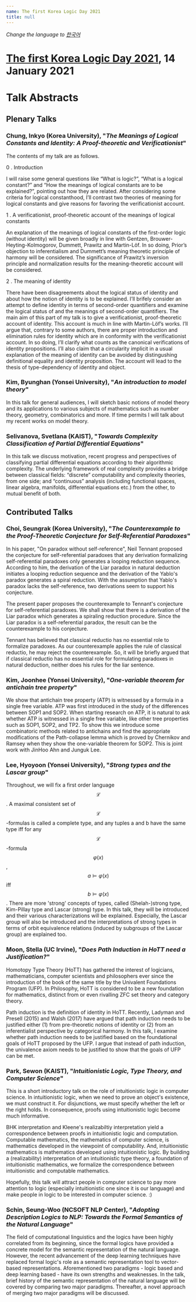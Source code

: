 ```yaml
---
name: The first Korea Logic Day 2021
title: null
---
```


_Change the language to [한국어](index_kr.html)_
# [The first Korea Logic Day 2021](https://korealogicday.org/2021), 14 January 2021

# Talk Abstracts

## Plenary Talks

<p id="abstract-Chung-Inkyo"></p>

### Chung, Inkyo (Korea University), "_The Meanings of Logical Constants and Identity: A Proof-theoretic and Verificationist_"

The contents of my talk are as follows.

0 . Introduction

I will raise some general questions like “What is logic?”, “What is a logical constant?” and “How the meanings of logical constants are to be explained?”, pointing out how they are related. After considering some criteria for logical constanthood, I’ll contrast two theories of meaning for logical constants and give reasons for favoring the verificationist account.

1 . A verificationist, proof-theoretic account of the meanings of logical constants

An explanation of the meanings of logical constants of the first-order logic (without identity) will be given broadly in line with Gentzen, Brouwer-Heyting-Kolmogorov, Dummett, Prawitz and Martin-Löf. In so doing, Prior’s objection to inferentialism and Dummett’s meaning theoretic principle of harmony will be considered. The significance of Prawitz’s inversion principle and normalization results for the meaning-theoretic account will be considered.

2 . The meaning of identity

There have been disagreements about the logical status of identity and about how the notion of identity is to be explained. I’ll brifely consider an attempt to define identity in terms of second-order quantifiers and examine the logical status of and the meanings of second-order quantifiers. The main aim of this part of my talk is to give a verificationist, proof-theoretic account of identity. This account is much in line with Martin-Löf’s works. I’ll argue that, contrary to some authors, there are proper introduction and elimination rules for identity which are in conformity with the verificationist account. In so doing, I’ll clarify what counts as the canonical verifications of identity propositions. I’ll also claim that a circularity implicit in a usual explanation of the meaning of identity can be avoided by distingushing definitional equality and identity proposition. The account will lead to the thesis of type-dependency of identity and object.


<p id="abstract-Kim-Byunghan"></p>

### Kim, Byunghan (Yonsei University), "_An introduction to model theory_"

In this talk for general audiences, I will sketch basic notions of model theory and its applications to various subjects of mathematics such as number theory, geometry, combinatorics and more. If time permits I will talk about my recent works on model theory.

<p id="abstract-Selivanova-Svetlana"></p>

### Selivanova, Svetlana (KAIST), "_Towards Complexity Classification of Partial Differential Equations_"

In this talk we discuss motivation, recent progress and perspectives of classifying partial differential equations according to their algorithmic complexity. The underlying framework of real complexity provides a bridge between classical fields: “discrete” computability and complexity theories, from one side; and “continuous” analysis (including functional spaces, linear algebra, manifolds, differential equations etc.) from the other, to mutual benefit of both.

## Contributed Talks

<p id="abstract-Choi-Seungrak"></p>

### Choi, Seungrak (Korea University), "_The Counterexample to the Proof-Theoretic Conjecture for Self-Referential Paradoxes_"

In his paper, "On paradox without self-reference", Neil Tennant proposed the conjecture for self-referential paradoxes that any derivation formalizing self-referential paradoxes only generates a looping reduction sequence. According to him, the derivation of the Liar paradox in natural deduction initiates a looping reduction sequence and the derivation of the Yablo's paradox generates a spiral reduction. With the assumption that Yablo's paradox lacks the self-reference, two derivations seem to support his conjecture. 

The present paper proposes the counterexample to Tennant's conjecture for self-referential paradoxes. We shall show that there is a derivation of the Liar paradox which generates a spiraling reduction procedure. Since the Liar paradox is a self-referential paradox, the result can be the counterexample to his conjecture. 

Tennant has believed that classical reductio has no essential role to formalize paradoxes. As our counterexample applies the rule of classical reductio, he may reject the counterexample. So, it will be briefly argued that if classical reductio has no essential role for formulating paradoxes in natural deduction, neither does his rules for the liar sentence.

<p id="abstract-Kim-Joonhee"></p>

### Kim, Joonhee (Yonsei University), "_One-variable theorem for antichain tree property_"

We show that antichain tree property (ATP) is witnessed by a formula in a single free variable. ATP was first introduced in the study of the differences between SOP1 and SOP2. When starting research on ATP, it is natural to ask whether ATP is witnessed in a single free variable, like other tree properties such as SOP1, SOP2, and TP2. To show this we introduce some combinatoric methods related to antichains and find the appropriate modifications of the Path-collapse lemma which is proved by Chernikov and Ramsey when they show the one-variable theorem for SOP2. This is joint work with JinHoo Ahn and Junguk Lee.   

<p id="abstract-Lee-Hyoyoon"></p>

### Lee, Hyoyoon (Yonsei University), "_Strong types and the Lascar group_"

Throughout, we will fix a first order language $$\mathcal{L}$$. A maximal consistent set of $$\mathcal{L}$$-formulas is called a complete type, and any tuples a and b have the same type iff for any $$\mathcal{L}$$-formula $$\varphi(x)$$, $$a \models \varphi(x)$$ iff $$b \models \varphi(x)$$. There are more 'strong' concepts of types, called (Shelah-)strong type, Kim-Pillay type and Lascar (strong) type. In this talk, they will be introduced and their various characterizations will be explained. Especially, the Lascar group will also be introduced and the interpretations of strong types in terms of orbit equivalence relations (induced by subgroups of the Lascar group) are explained too.  


<p id="abstract-Moon-Stella"></p>

### Moon, Stella (UC Irvine), "_Does Path Induction in HoTT need a Justification?_" 

Homotopy Type Theory (HoTT) has gathered the interest of logicians, mathematicians, computer scientists and philosophers ever since the introduction of the book of the same title by the Univalent Foundations Program (UFP). In Philosophy, HoTT is considered to be a new foundation for mathematics, distinct from or even rivalling ZFC set theory and category theory.

Path induction is the definition of identity in HoTT. Recently, Ladyman and Presell (2015) and Walsh (2017) have argued that path induction needs to be justified either (1) from pre-theoretic notions of identity or (2) from an inferentialist perspective by categorical harmony. In this talk, I examine whether path induction needs to be justified based on the foundational goals of HoTT proposed by the UFP. I argue that instead of path induction, the univalence axiom needs to be justified to show that the goals of UFP can be met.

<p id="abstract-Park-Sewon"></p>

### Park, Sewon (KAIST), "_Intuitionistic Logic, Type Theory, and Computer Science_"

This is a short introductory talk on the role of intuitionistic logic in computer science. In intuitionistic logic, when we need to prove an object's existence, we must construct it. For disjunctions, we must specify whether the left or the right holds. In consequence, proofs using intuitionistic logic become much informative.
 

BHK interpretation and Kleene's realizabiltiy interpretation yield a correspondence between proofs in intuitionistic logic and computation. Computable mathematics, the mathematics of computer science, is mathematics developed in the viewpoint of computability. And, intuitionistic mathematics is mathematics developed using intuitionistic logic. By building a (realizability) interpretation of an intuitionistic type theory, a foundation of intuitionistic mathematics, we formalize the correspondence between intuitionistic and computable mathematics. 

Hopefully, this talk will attract people in computer science to pay more attention to logic (especially intuitionistic one since it is our language) and make people in logic to be interested in computer science. :)


<p id="abstract-Schin-Seung-Woo"></p>

### Schin, Seung-Woo (NCSOFT NLP Center), "_Adopting Description Logics to NLP: Towards the Formal Semantics of the Natural Language_" 

The field of computational linguistics and the logics have been highly correlated from its beginning, since the formal logics have provided a concrete model for the semantic representation of the natural language. However, the recent advancement of the deep learning techniques have replaced formal logic's role as a semantic representation tool to vector-based representations. Aforementioned two paradigms - logic based and deep learning based - have its own strengths and weaknesses. In the talk, brief history of the semantic representation of the natural language will be covered by comparing two major paradigms. Thereafter, a novel approach of merging two major paradigms will be discussed.
